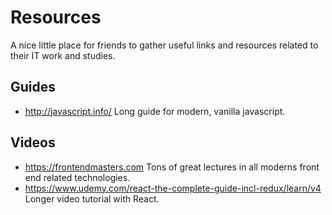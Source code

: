 # Resources

A nice little place for friends to gather useful links and resources related to their IT work and studies.

## Guides

- http://javascript.info/ Long guide for modern, vanilla javascript.

## Videos

- https://frontendmasters.com Tons of great lectures in all moderns front end related technologies.
- https://www.udemy.com/react-the-complete-guide-incl-redux/learn/v4 Longer video tutorial with React.
